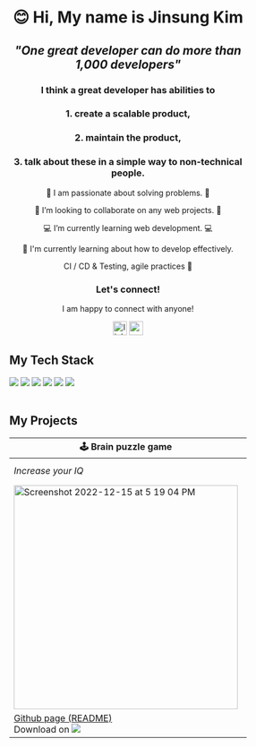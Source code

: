 <div align="center" style="padding: 20px; margin: 20px;">

# 😊 Hi, My name is Jinsung Kim
  
## <em>"One great developer can do more than 1,000 developers"</em>

### I think a great developer has abilities to 

### 1. create a scalable product,
  
### 2. maintain the product,
  
### 3. talk about these in a simple way to non-technical people.
  
<p>🌟 I am passionate about solving problems. 🌟</p>

<p>👯 I’m looking to collaborate on any web projects. 👯</p>
  
<p>💻 I’m currently learning web development. 💻</p>
  
<p>🔄 I'm currently learning about how to develop effectively.
  
  CI / CD & Testing, agile practices 🔄</p>

### Let's connect!

I am happy to connect with anyone!
  
<div align="center">
  <a href="https://www.linkedin.com/in/jinsungk/"><img src="https://img.shields.io/static/v1?message=LinkedIn&logo=linkedin&label=&color=0077B5&logoColor=white&labelColor=&style=for-the-badge" height="25" alt="linkedin logo"  /></a>
  <a href="mailto:jsk.jinsung@gmail.com?subject=let's connect"><img src="https://img.shields.io/static/v1?message=Gmail&logo=gmail&label=&color=D14836&logoColor=white&labelColor=&style=for-the-badge" height="25" alt="gmail logo"  /></a>
</div>
  
<h2 align="left">My Tech Stack</h2>
  
<div align="left">
  <img src="https://img.shields.io/badge/html5-%23E34F26.svg?style=for-the-badge&logo=html5&logoColor=white">
  <img src="https://img.shields.io/badge/css3-%231572B6.svg?style=for-the-badge&logo=css3&logoColor=white">
  <img src="https://img.shields.io/badge/javascript-%23323330.svg?style=for-the-badge&logo=javascript&logoColor=%23F7DF1E">
  <img src="https://img.shields.io/badge/bootstrap-%23563D7C.svg?style=for-the-badge&logo=bootstrap&logoColor=white">
  <img src="https://img.shields.io/badge/python-3670A0?style=for-the-badge&logo=python&logoColor=ffdd54">
  <img src="https://img.shields.io/badge/django-%23092E20.svg?style=for-the-badge&logo=django&logoColor=white">
</div>

<br>
  
<h2 align="left">My Projects</h2>

| 🕹️ Brain puzzle game | 🎯 Brain puzzle game Ver.2 | 📝 Legal services business website | 🛏️ Social media platform|
|---------|---------|---------|---------|
|<em>Increase your IQ</em>|<em>Similar to the first game, with more controllable settings</em>|<em>Write your will, write your story</em>|<em>If you want to change the world, start off by making your bed!</em>|
|<a href="https://github.com/kjs29/nback"><img width="400" alt="Screenshot 2022-12-15 at 5 19 04 PM" src="https://user-images.githubusercontent.com/96529477/207994238-0635367d-a038-43d1-9bf9-0d5e2d864c72.png"></a>|<a href="https://github.com/kjs29/dual_nback"><img width="400" alt="Screenshot 2022-12-16 at 5 19 31 AM" src="https://user-images.githubusercontent.com/96529477/208098017-426e2adf-437c-43aa-b909-900e7e3c045f.png"></a>|<a href="https://www.calgarymobilewills.ca"><img width="400" src="https://user-images.githubusercontent.com/96529477/223351110-b6e8828e-8af6-4361-8935-dabaa7b3866f.png" alt="calgarymobilewills home top"></a>|<a href="https://kjs3980.pythonanywhere.com"><img width="400" alt="make your bed in the morning screenshot homepage" src="https://user-images.githubusercontent.com/96529477/224619056-9fa31e50-9f9f-4db6-876d-9a33c737c10b.png"></a>|
|[Github page (README)](https://github.com/kjs29/nback) <br>Download on <a href="https://kjs29.itch.io/nback"><img src="https://img.shields.io/badge/Itch-%23FF0B34.svg?style=for-the-badge&logo=Itch.io&logoColor=white"></a> |[Github page (README)](https://github.com/kjs29/dual_nback) <br> Download on <a href="https://kjs29.itch.io/dualnback"><img src="https://img.shields.io/badge/Itch-%23FF0B34.svg?style=for-the-badge&logo=Itch.io&logoColor=white"></a> |[Website link](https://www.calgarymobilewills.ca)|[Github page (README)](https://github.com/kjs29/how-to-make-a-social-media-website) <br> [Website link](http://kjs3980.pythonanywhere.com)|

<br>

<!---
kjs29/kjs29 is a ✨ special ✨ repository because its `README.md` (this file) appears on your GitHub profile.
You can click the Preview link to take a look at your changes.
--->



